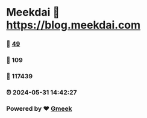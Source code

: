 # Meekdai :link: https://blog.meekdai.com 
### :page_facing_up: [49](https://blog.meekdai.com/tag.html) 
### :speech_balloon: 109 
### :hibiscus: 117439 
### :alarm_clock: 2024-05-31 14:42:27 
### Powered by :heart: [Gmeek](https://github.com/Meekdai/Gmeek)
